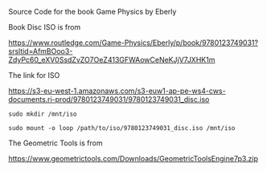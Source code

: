 
Source Code for the book Game Physics by Eberly

Book Disc ISO is from

https://www.routledge.com/Game-Physics/Eberly/p/book/9780123749031?srsltid=AfmBOoo3-ZdyPc60_eXV0SsdZvZO7OeZ413GFWAowCeNeKJjV7JXHK1m

The link for ISO

https://s3-eu-west-1.amazonaws.com/s3-euw1-ap-pe-ws4-cws-documents.ri-prod/9780123749031/9780123749031_disc.iso

```
sudo mkdir /mnt/iso

sudo mount -o loop /path/to/iso/9780123749031_disc.iso /mnt/iso
```

The Geometric Tools is from 

https://www.geometrictools.com/Downloads/GeometricToolsEngine7p3.zip











